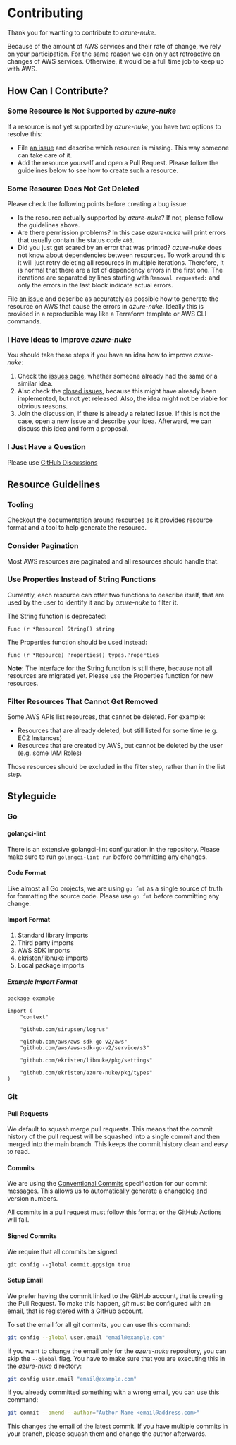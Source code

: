 # Contributing

Thank you for wanting to contribute to *azure-nuke*.

Because of the amount of AWS services and their rate of change, we rely on your participation. For the same reason we
can only act retroactive on changes of AWS services. Otherwise, it would be a full time job to keep up with AWS.

## How Can I Contribute?

### Some Resource Is Not Supported by *azure-nuke*

If a resource is not yet supported by *azure-nuke*, you have two options to resolve this:

* File [an issue](https://github.com/ekristen/azure-nuke/issues/new) and describe which resource is missing. This way someone can take care of it.
* Add the resource yourself and open a Pull Request. Please follow the guidelines below to see how to create 
  such a resource.

### Some Resource Does Not Get Deleted

Please check the following points before creating a bug issue:

* Is the resource actually supported by *azure-nuke*? If not, please follow the guidelines above.
* Are there permission problems? In this case *azure-nuke* will print errors that usually contain the status code `403`.
* Did you just get scared by an error that was printed? *azure-nuke* does not know about dependencies between resources. 
  To work around this it will just retry deleting all resources in multiple iterations. Therefore, it is normal that
  there are a lot of dependency errors in the first one. The iterations are separated by lines starting with
  `Removal requested:` and only the errors in the last block indicate actual errors.

File [an issue](https://github.com/ekristen/azure-nuke/issues/new) and describe as accurately as possible how to generate the resource on AWS that cause the
errors in *azure-nuke*. Ideally this is provided in a reproducible way like a Terraform template or AWS CLI commands.

### I Have Ideas to Improve *azure-nuke*

You should take these steps if you have an idea how to improve *azure-nuke*:

1. Check the [issues page](https://github.com/ekristen/azure-nuke/issues), whether someone already had the same or a similar idea.
2. Also check the [closed issues](https://github.com/ekristen/azure-nuke/issues?utf8=%E2%9C%93&q=is%3Aissue), because this might have already been implemented, but not yet released. Also,
   the idea might not be viable for obvious reasons.
3. Join the discussion, if there is already a related issue. If this is not the case, open a new issue and describe
   your idea. Afterward, we can discuss this idea and form a proposal.

### I Just Have a Question

Please use [GitHub Discussions](https://github.com/ekristen/azure-nuke/discussions)

## Resource Guidelines

### Tooling

Checkout the documentation around [resources](https://ekristen.github.io/azure-nuke/resources/) as it provides resource
format and a tool to help generate the resource.

### Consider Pagination

Most AWS resources are paginated and all resources should handle that.

### Use Properties Instead of String Functions

Currently, each resource can offer two functions to describe itself, that are used by the user to identify it and by
*azure-nuke* to filter it.

The String function is deprecated:

```golang
func (r *Resource) String() string
```

The Properties function should be used instead:

```golang
func (r *Resource) Properties() types.Properties
```

**Note:** The interface for the String function is still there, because not all resources are migrated yet. Please use
the Properties function for new resources.

### Filter Resources That Cannot Get Removed

Some AWS APIs list resources, that cannot be deleted. For example:

* Resources that are already deleted, but still listed for some time (e.g. EC2 Instances)
* Resources that are created by AWS, but cannot be deleted by the user (e.g. some IAM Roles)

Those resources should be excluded in the filter step, rather than in the list step.

## Styleguide

### Go

#### golangci-lint

There is an extensive golangci-lint configuration in the repository. Please make sure to run `golangci-lint run` before
committing any changes.

#### Code Format

Like almost all Go projects, we are using `go fmt` as a single source of truth for formatting the source code. Please
use `go fmt` before committing any change.

#### Import Format

1. Standard library imports
2. Third party imports
3. AWS SDK imports
4. ekristen/libnuke imports
5. Local package imports

##### Example Import Format

```golang
package example

import (
    "context"

    "github.com/sirupsen/logrus"
	
	"github.com/aws/aws-sdk-go-v2/aws"
	"github.com/aws/aws-sdk-go-v2/service/s3"
	
	"github.com/ekristen/libnuke/pkg/settings"
	
	"github.com/ekristen/azure-nuke/pkg/types"
)
```

### Git

#### Pull Requests

We default to squash merge pull requests. This means that the commit history of the pull request will be squashed into a
single commit and then merged into the main branch. This keeps the commit history clean and easy to read.

#### Commits

We are using the [Conventional Commits](https://www.conventionalcommits.org/en/v1.0.0/) specification for our commit
messages. This allows us to automatically generate a changelog and version numbers.

All commits in a pull request must follow this format or the GitHub Actions will fail. 

#### Signed Commits

We require that all commits be signed.

```console
git config --global commit.gpgsign true
```

#### Setup Email

We prefer having the commit linked to the GitHub account, that is creating the Pull Request. To make this happen,
*git* must be configured with an email, that is registered with a GitHub account.

To set the email for all git commits, you can use this command:

```bash
git config --global user.email "email@example.com"
```

If you want to change the email only for the *azure-nuke* repository, you can skip the `--global` flag. You have to
make sure that you are executing this in the *azure-nuke* directory:

```bash
git config user.email "email@example.com"
```

If you already committed something with a wrong email, you can use this command:

```bash
git commit --amend --author="Author Name <email@address.com>"
```

This changes the email of the latest commit. If you have multiple commits in your branch, please squash them and
change the author afterwards.
